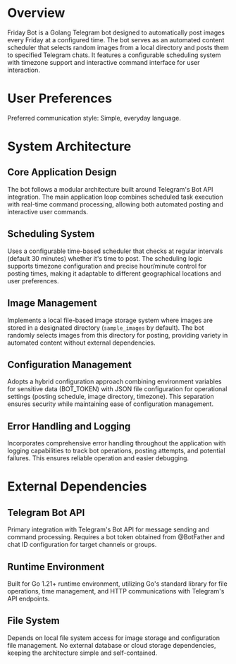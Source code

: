 # Overview

Friday Bot is a Golang Telegram bot designed to automatically post images every Friday at a configured time. The bot serves as an automated content scheduler that selects random images from a local directory and posts them to specified Telegram chats. It features a configurable scheduling system with timezone support and interactive command interface for user interaction.

# User Preferences

Preferred communication style: Simple, everyday language.

# System Architecture

## Core Application Design
The bot follows a modular architecture built around Telegram's Bot API integration. The main application loop combines scheduled task execution with real-time command processing, allowing both automated posting and interactive user commands.

## Scheduling System
Uses a configurable time-based scheduler that checks at regular intervals (default 30 minutes) whether it's time to post. The scheduling logic supports timezone configuration and precise hour/minute control for posting times, making it adaptable to different geographical locations and user preferences.

## Image Management
Implements a local file-based image storage system where images are stored in a designated directory (`sample_images` by default). The bot randomly selects images from this directory for posting, providing variety in automated content without external dependencies.

## Configuration Management
Adopts a hybrid configuration approach combining environment variables for sensitive data (BOT_TOKEN) with JSON file configuration for operational settings (posting schedule, image directory, timezone). This separation ensures security while maintaining ease of configuration management.

## Error Handling and Logging
Incorporates comprehensive error handling throughout the application with logging capabilities to track bot operations, posting attempts, and potential failures. This ensures reliable operation and easier debugging.

# External Dependencies

## Telegram Bot API
Primary integration with Telegram's Bot API for message sending and command processing. Requires a bot token obtained from @BotFather and chat ID configuration for target channels or groups.

## Runtime Environment
Built for Go 1.21+ runtime environment, utilizing Go's standard library for file operations, time management, and HTTP communications with Telegram's API endpoints.

## File System
Depends on local file system access for image storage and configuration file management. No external database or cloud storage dependencies, keeping the architecture simple and self-contained.
